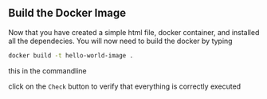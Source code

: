## Build the Docker Image
Now that you have created a simple html file, docker container, and installed all the dependecies.
You will now need to build the docker by typing
```bash
docker build -t hello-world-image .
``` 
this in the commandline

click on the ```Check``` button to verify that everything is correctly executed